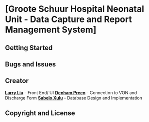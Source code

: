 # [Groote Schuur Hospital Neonatal Unit - Data Capture and Report Management System]


## Getting Started


## Bugs and Issues


## Creator

**[Larry Liu](https://github.com/justsolarry)** - Front End/ UI
**[Denham Preen](https://github.com/DenhamPreen)** - Connection to VON and Discharge Form
**[Sabelo Xulu](https://github.com/DenhamPreen)** - Database Design and Implementation

## Copyright and License
